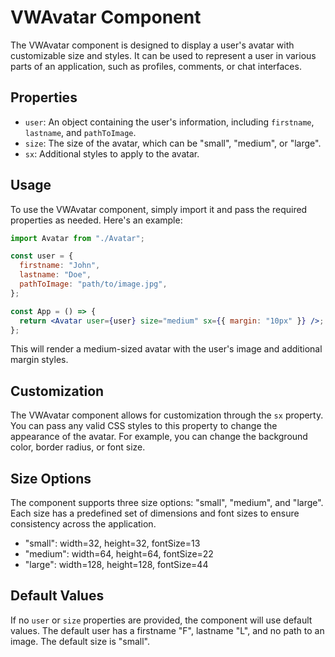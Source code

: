 # VWAvatar Component

The VWAvatar component is designed to display a user's avatar with customizable size and styles. It can be used to represent a user in various parts of an application, such as profiles, comments, or chat interfaces.

## Properties

- `user`: An object containing the user's information, including `firstname`, `lastname`, and `pathToImage`.
- `size`: The size of the avatar, which can be "small", "medium", or "large".
- `sx`: Additional styles to apply to the avatar.

## Usage

To use the VWAvatar component, simply import it and pass the required properties as needed. Here's an example:

```jsx
import Avatar from "./Avatar";

const user = {
  firstname: "John",
  lastname: "Doe",
  pathToImage: "path/to/image.jpg",
};

const App = () => {
  return <Avatar user={user} size="medium" sx={{ margin: "10px" }} />;
};
```

This will render a medium-sized avatar with the user's image and additional margin styles.

## Customization

The VWAvatar component allows for customization through the `sx` property. You can pass any valid CSS styles to this property to change the appearance of the avatar. For example, you can change the background color, border radius, or font size.

## Size Options

The component supports three size options: "small", "medium", and "large". Each size has a predefined set of dimensions and font sizes to ensure consistency across the application.

- "small": width=32, height=32, fontSize=13
- "medium": width=64, height=64, fontSize=22
- "large": width=128, height=128, fontSize=44

## Default Values

If no `user` or `size` properties are provided, the component will use default values. The default user has a firstname "F", lastname "L", and no path to an image. The default size is "small".
